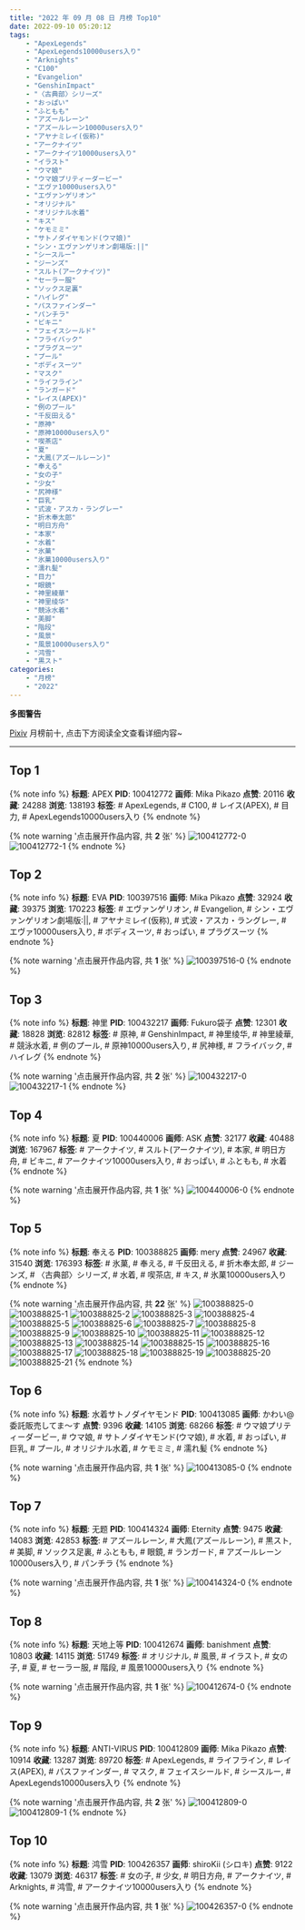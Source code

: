 ```yaml
---
title: "2022 年 09 月 08 日 月榜 Top10"
date: 2022-09-10 05:20:12
tags:
    - "ApexLegends"
    - "ApexLegends10000users入り"
    - "Arknights"
    - "C100"
    - "Evangelion"
    - "GenshinImpact"
    - "〈古典部〉シリーズ"
    - "おっぱい"
    - "ふともも"
    - "アズールレーン"
    - "アズールレーン10000users入り"
    - "アヤナミレイ(仮称)"
    - "アークナイツ"
    - "アークナイツ10000users入り"
    - "イラスト"
    - "ウマ娘"
    - "ウマ娘プリティーダービー"
    - "エヴァ10000users入り"
    - "エヴァンゲリオン"
    - "オリジナル"
    - "オリジナル水着"
    - "キス"
    - "ケモミミ"
    - "サトノダイヤモンド(ウマ娘)"
    - "シン・エヴァンゲリオン劇場版:||"
    - "シースルー"
    - "ジーンズ"
    - "スルト(アークナイツ)"
    - "セーラー服"
    - "ソックス足裏"
    - "ハイレグ"
    - "パスファインダー"
    - "パンチラ"
    - "ビキニ"
    - "フェイスシールド"
    - "フライバック"
    - "プラグスーツ"
    - "プール"
    - "ボディスーツ"
    - "マスク"
    - "ライフライン"
    - "ランガード"
    - "レイス(APEX)"
    - "例のプール"
    - "千反田える"
    - "原神"
    - "原神10000users入り"
    - "喫茶店"
    - "夏"
    - "大鳳(アズールレーン)"
    - "奉える"
    - "女の子"
    - "少女"
    - "尻神様"
    - "巨乳"
    - "式波・アスカ・ラングレー"
    - "折木奉太郎"
    - "明日方舟"
    - "本家"
    - "水着"
    - "氷菓"
    - "氷菓10000users入り"
    - "濡れ髪"
    - "目力"
    - "眼鏡"
    - "神里綾華"
    - "神里绫华"
    - "競泳水着"
    - "美脚"
    - "階段"
    - "風景"
    - "風景10000users入り"
    - "鸿雪"
    - "黒スト"
categories:
    - "月榜"
    - "2022"
---
```


<i class="fa fa-triangle-exclamation"></i>**多图警告**<i class="fa fa-triangle-exclamation"></i>

[Pixiv](https://www.pixiv.net/) 月榜前十, 点击下方阅读全文查看详细内容~

<!-- more -->

---

## Top 1

{% note info %}
**标题**: APEX
**PID**: 100412772 **画师**: Mika Pikazo
**点赞**: 20116 **收藏**: 24288 **浏览**: 138193
**标签**: # ApexLegends, # C100, # レイス(APEX), # 目力, # ApexLegends10000users入り
{% endnote %}

{% note warning '点击展开作品内容, 共 **2** 张' %}
![100412772-0](https://i.pixiv.re/img-original/img/2022/08/12/00/00/17/100412772_p0.png)
![100412772-1](https://i.pixiv.re/img-original/img/2022/08/12/00/00/17/100412772_p1.png)
{% endnote %}

## Top 2

{% note info %}
**标题**: EVA
**PID**: 100397516 **画师**: Mika Pikazo
**点赞**: 32924 **收藏**: 39375 **浏览**: 170223
**标签**: # エヴァンゲリオン, # Evangelion, # シン・エヴァンゲリオン劇場版:||, # アヤナミレイ(仮称), # 式波・アスカ・ラングレー, # エヴァ10000users入り, # ボディスーツ, # おっぱい, # プラグスーツ
{% endnote %}

{% note warning '点击展开作品内容, 共 **1** 张' %}
![100397516-0](https://i.pixiv.re/img-original/img/2022/08/26/20/24/10/100397516_p0.png)
{% endnote %}

## Top 3

{% note info %}
**标题**: 神里
**PID**: 100432217 **画师**: Fukuro袋子
**点赞**: 12301 **收藏**: 18828 **浏览**: 82812
**标签**: # 原神, # GenshinImpact, # 神里绫华, # 神里綾華, # 競泳水着, # 例のプール, # 原神10000users入り, # 尻神様, # フライバック, # ハイレグ
{% endnote %}

{% note warning '点击展开作品内容, 共 **2** 张' %}
![100432217-0](https://i.pixiv.re/img-original/img/2022/08/12/20/41/02/100432217_p0.jpg)
![100432217-1](https://i.pixiv.re/img-original/img/2022/08/12/20/41/02/100432217_p1.jpg)
{% endnote %}

## Top 4

{% note info %}
**标题**: 夏
**PID**: 100440006 **画师**: ASK
**点赞**: 32177 **收藏**: 40488 **浏览**: 167967
**标签**: # アークナイツ, # スルト(アークナイツ), # 本家, # 明日方舟, # ビキニ, # アークナイツ10000users入り, # おっぱい, # ふともも, # 水着
{% endnote %}

{% note warning '点击展开作品内容, 共 **1** 张' %}
![100440006-0](https://i.pixiv.re/img-original/img/2022/08/13/01/14/10/100440006_p0.png)
{% endnote %}

## Top 5

{% note info %}
**标题**: 奉える
**PID**: 100388825 **画师**: mery
**点赞**: 24967 **收藏**: 31540 **浏览**: 176393
**标签**: # 氷菓, # 奉える, # 千反田える, # 折木奉太郎, # ジーンズ, # 〈古典部〉シリーズ, # 水着, # 喫茶店, # キス, # 氷菓10000users入り
{% endnote %}

{% note warning '点击展开作品内容, 共 **22** 张' %}
![100388825-0](https://i.pixiv.re/img-original/img/2022/08/11/00/55/08/100388825_p0.png)
![100388825-1](https://i.pixiv.re/img-original/img/2022/08/11/00/55/08/100388825_p1.png)
![100388825-2](https://i.pixiv.re/img-original/img/2022/08/11/00/55/08/100388825_p2.png)
![100388825-3](https://i.pixiv.re/img-original/img/2022/08/11/00/55/08/100388825_p3.png)
![100388825-4](https://i.pixiv.re/img-original/img/2022/08/11/00/55/08/100388825_p4.png)
![100388825-5](https://i.pixiv.re/img-original/img/2022/08/11/00/55/08/100388825_p5.png)
![100388825-6](https://i.pixiv.re/img-original/img/2022/08/11/00/55/08/100388825_p6.png)
![100388825-7](https://i.pixiv.re/img-original/img/2022/08/11/00/55/08/100388825_p7.png)
![100388825-8](https://i.pixiv.re/img-original/img/2022/08/11/00/55/08/100388825_p8.png)
![100388825-9](https://i.pixiv.re/img-original/img/2022/08/11/00/55/08/100388825_p9.png)
![100388825-10](https://i.pixiv.re/img-original/img/2022/08/11/00/55/08/100388825_p10.png)
![100388825-11](https://i.pixiv.re/img-original/img/2022/08/11/00/55/08/100388825_p11.png)
![100388825-12](https://i.pixiv.re/img-original/img/2022/08/11/00/55/08/100388825_p12.png)
![100388825-13](https://i.pixiv.re/img-original/img/2022/08/11/00/55/08/100388825_p13.png)
![100388825-14](https://i.pixiv.re/img-original/img/2022/08/11/00/55/08/100388825_p14.png)
![100388825-15](https://i.pixiv.re/img-original/img/2022/08/11/00/55/08/100388825_p15.png)
![100388825-16](https://i.pixiv.re/img-original/img/2022/08/11/00/55/08/100388825_p16.png)
![100388825-17](https://i.pixiv.re/img-original/img/2022/08/11/00/55/08/100388825_p17.png)
![100388825-18](https://i.pixiv.re/img-original/img/2022/08/11/00/55/08/100388825_p18.png)
![100388825-19](https://i.pixiv.re/img-original/img/2022/08/11/00/55/08/100388825_p19.png)
![100388825-20](https://i.pixiv.re/img-original/img/2022/08/11/00/55/08/100388825_p20.png)
![100388825-21](https://i.pixiv.re/img-original/img/2022/08/11/00/55/08/100388825_p21.png)
{% endnote %}

## Top 6

{% note info %}
**标题**: 水着サトノダイヤモンド
**PID**: 100413085 **画师**: かわい@委託販売してま～す
**点赞**: 9396 **收藏**: 14105 **浏览**: 68266
**标签**: # ウマ娘プリティーダービー, # ウマ娘, # サトノダイヤモンド(ウマ娘), # 水着, # おっぱい, # 巨乳, # プール, # オリジナル水着, # ケモミミ, # 濡れ髪
{% endnote %}

{% note warning '点击展开作品内容, 共 **1** 张' %}
![100413085-0](https://i.pixiv.re/img-original/img/2022/08/12/00/04/34/100413085_p0.jpg)
{% endnote %}

## Top 7

{% note info %}
**标题**: 无题
**PID**: 100414324 **画师**: Eternity
**点赞**: 9475 **收藏**: 14083 **浏览**: 42853
**标签**: # アズールレーン, # 大鳳(アズールレーン), # 黒スト, # 美脚, # ソックス足裏, # ふともも, # 眼鏡, # ランガード, # アズールレーン10000users入り, # パンチラ
{% endnote %}

{% note warning '点击展开作品内容, 共 **1** 张' %}
![100414324-0](https://i.pixiv.re/img-original/img/2022/08/12/00/42/54/100414324_p0.jpg)
{% endnote %}

## Top 8

{% note info %}
**标题**: 天地上等
**PID**: 100412674 **画师**: banishment
**点赞**: 10803 **收藏**: 14115 **浏览**: 51749
**标签**: # オリジナル, # 風景, # イラスト, # 女の子, # 夏, # セーラー服, # 階段, # 風景10000users入り
{% endnote %}

{% note warning '点击展开作品内容, 共 **1** 张' %}
![100412674-0](https://i.pixiv.re/img-original/img/2022/08/12/00/00/01/100412674_p0.png)
{% endnote %}

## Top 9

{% note info %}
**标题**: ANTI-VIRUS
**PID**: 100412809 **画师**: Mika Pikazo
**点赞**: 10914 **收藏**: 13287 **浏览**: 89720
**标签**: # ApexLegends, # ライフライン, # レイス(APEX), # パスファインダー, # マスク, # フェイスシールド, # シースルー, # ApexLegends10000users入り
{% endnote %}

{% note warning '点击展开作品内容, 共 **2** 张' %}
![100412809-0](https://i.pixiv.re/img-original/img/2022/08/12/00/00/25/100412809_p0.png)
![100412809-1](https://i.pixiv.re/img-original/img/2022/08/12/00/00/25/100412809_p1.png)
{% endnote %}

## Top 10

{% note info %}
**标题**: 鸿雪
**PID**: 100426357 **画师**: shiroKii (シロキ)
**点赞**: 9122 **收藏**: 13079 **浏览**: 46317
**标签**: # 女の子, # 少女, # 明日方舟, # アークナイツ, # Arknights, # 鸿雪, # アークナイツ10000users入り
{% endnote %}

{% note warning '点击展开作品内容, 共 **1** 张' %}
![100426357-0](https://i.pixiv.re/img-original/img/2022/08/12/16/25/48/100426357_p0.png)
{% endnote %}
